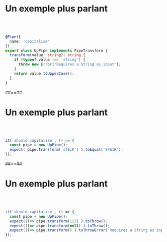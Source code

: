 <!-- .slide: class="with-code inconsolata" -->
# Un exemple plus parlant
<br><br>

```typescript
@Pipe({
  name: 'capitalise'
})
export class UpPipe implements PipeTransform {
  transform(value: string): string {
    if (typeof value !== 'string') {
      throw new Error('Requires a String as input');
    }
    return value.toUpperCase();
  }
}
```
<!-- .element: class="big-code" -->

##==##

<!-- .slide: class="with-code inconsolata" -->
# Un exemple plus parlant
<br><br>

```typescript
it('should capitalise', () => {
  const pipe = new UpPipe();
  expect( pipe.transform('sfEiR') ).toEqual('SFEIR');
});
```
<!-- .element: class="big-code" -->

##==##

<!-- .slide: class="with-code inconsolata" -->
# Un exemple plus parlant
<br><br>

```typescript
it('should capitalise', () => {
  const pipe = new UpPipe();
  expect(()=> pipe.transform(123) ).toThrow();
  expect(()=> pipe.transform(null) ).toThrow();
  expect(()=> pipe.transform() ).toThrowError('Requires a String as input');
});
```
<!-- .element: class="big-code" -->
